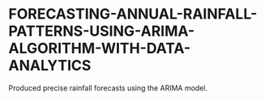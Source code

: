 # FORECASTING-ANNUAL-RAINFALL-PATTERNS-USING-ARIMA-ALGORITHM-WITH-DATA-ANALYTICS
Produced precise rainfall forecasts using the ARIMA model.
